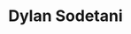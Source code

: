 ﻿---
# Display name
title: Dylan Sodetani


# Is this the primary user of the site?
superuser: false


# Role/position
role: B.S. Grader of EE260 


# Organizational groups that you belong to (for People widget)
#   Set this to `[]` or comment out if you are not using People widget.
user_groups:
- Class Staff


# Organizations/Affiliations.
organizations:
- name: University of Hawaiʻi at Mānoa
  url: http://manoa.hawaii.edu/
- name: Department of Electrical Engineering
  url: http://www.ee.hawaii.edu/


# Short bio (displayed in user profile at end of posts)
# bio: I am interested in control systems and renewable energy.


# List your academic interest
interests:
- Control Systems
- Power Systems
- Renewable Energy


# List your qualifications (such as academic degrees).
education:
  courses:
  - course: EE 260 - Intro to Digital Design
    institution: University of Hawaiʻi at Mānoa
    year: 2021


# Social/Academic Networking
# For available icons, see: https://sourcethemes.com/academic/docs/page-builder/#icons
#   For an email link, use "fas" icon pack, "envelope" icon, and a link in the
#   form "mailto:your-email@example.com" or "#contact" for contact widget.


social:
- icon: linkedin
  icon_pack: fab
  link: www.linkedin.com/in/dylan-s-bb17a61a8
- icon: envelope
  icon_pack: fa
  link: mailto:dylans88@hawaii.edu


# Enter email for Contact widget or Gravatar
email: ""
---